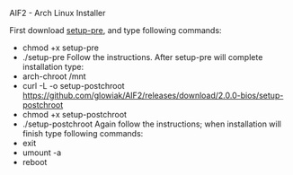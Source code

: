 AIF2 - Arch Linux Installer

First download [setup-pre](https://github.com/glowiak/AIF2/releases/download/2.0.0-bios/setup-pre), and type following commands:
  - chmod +x setup-pre
  - ./setup-pre
Follow the instructions. After setup-pre will complete installation type:
  - arch-chroot /mnt
  - curl -L -o setup-postchroot https://github.com/glowiak/AIF2/releases/download/2.0.0-bios/setup-postchroot
  - chmod +x setup-postchroot
  - ./setup-postchroot
Again follow the instructions; when installation will finish type following commands:
  - exit
  - umount -a
  - reboot
